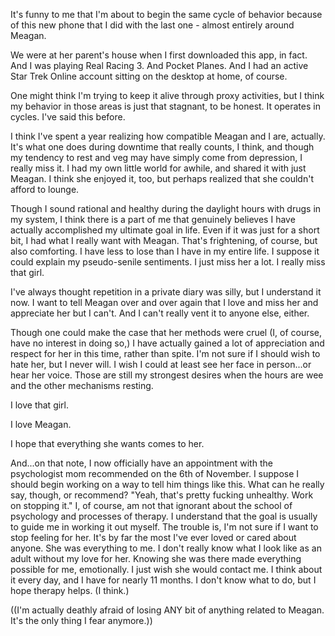 It's funny to me that I'm about to begin the same cycle of behavior because of this new phone that I did with the last one - almost entirely around Meagan.

We were at her parent's house when I first downloaded this app, in fact. And I was playing Real Racing 3. And Pocket Planes. And I had an active Star Trek Online account sitting on the desktop at home, of course.

One might think I'm trying to keep it alive through proxy activities, but I think my behavior in those areas is just that stagnant, to be honest. It operates in cycles. I've said this before.

I think I've spent a year realizing how compatible Meagan and I are, actually. It's what one does during downtime that really counts, I think, and though my tendency to rest and veg may have simply come from depression, I really miss it. I had my own little world for awhile, and shared it with just Meagan. I think she enjoyed it, too, but perhaps realized that she couldn't afford to lounge.

Though I sound rational and healthy during the daylight hours with drugs in my system, I think there is a part of me that genuinely believes I have actually accomplished my ultimate goal in life. Even if it was just for a short bit, I had what I really want with Meagan. That's frightening, of course, but also comforting. I have less to lose than I have in my entire life. I suppose it could explain my pseudo-senile sentiments. I just miss her a lot. I really miss that girl.

I've always thought repetition in a private diary was silly, but I understand it now. I want to tell Meagan over and over again that I love and miss her and appreciate her but I can't. And I can't really vent it to anyone else, either.

Though one could make the case that her methods were cruel (I, of course, have no interest in doing so,) I have actually gained a lot of appreciation and respect for her in this time, rather than spite. I'm not sure if I should wish to hate her, but I never will. I wish I could at least see her face in person...or hear her voice. Those are still my strongest desires when the hours are wee and the other mechanisms resting.

I love that girl.

I love Meagan.

I hope that everything she wants comes to her.

And...on that note, I now officially have an appointment with the psychologist mom recommended on the 6th of November. I suppose I should begin working on a way to tell him things like this. What can he really say, though, or recommend? "Yeah, that's pretty fucking unhealthy. Work on stopping it." I, of course, am not that ignorant about the school of psychology and processes of therapy. I understand that the goal is usually to guide me in working it out myself. The trouble is, I'm not sure if I want to stop feeling for her. It's by far the most I've ever loved or cared about anyone. She was everything to me. I don't really know what I look like as an adult without my love for her. Knowing she was there made everything possible for me, emotionally. I just wish she would contact me. I think about it every day, and I have for nearly 11 months. I don't know what to do, but I hope therapy helps. (I think.)

((I'm actually deathly afraid of losing ANY bit of anything related to Meagan. It's the only thing I fear anymore.))